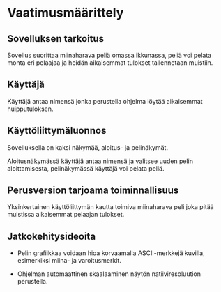 # Vaatimusmäärittely

## Sovelluksen tarkoitus

Sovellus suorittaa miinaharava peliä omassa ikkunassa, peliä voi pelata monta eri pelaajaa ja heidän aikaisemmat tulokset tallennetaan muistiin.

## Käyttäjä

Käyttäjä antaa nimensä jonka perustella ohjelma löytää aikaisemmat huipputuloksen.

## Käyttöliittymäluonnos

Sovelluksella on kaksi näkymää, aloitus- ja pelinäkymät.

Aloitusnäkymässä käyttäjä antaa nimensä ja valitsee uuden pelin aloittamisesta, pelinäkymässä käyttäjä voi pelata peliä.

## Perusversion tarjoama toiminnallisuus

Yksinkertainen käyttöliittymän kautta toimiva miinaharava peli joka pitää muistissa aikaisemmat pelaajan tulokset. 

## Jatkokehitysideoita

* Pelin grafiikkaa voidaan hioa korvaamalla ASCII-merkkejä kuvilla, esimerkiksi miina- ja varoitusmerkit.

* Ohjelman automaattinen skaalaaminen näytön natiiviresoluution perustella.



